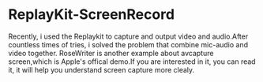 # ReplayKit-ScreenRecord
Recently, i used the Replaykit to capture and output video and audio.After countless times of tries, i solved the problem that combine mic-audio and video together.
RoseWriter is another example about avcapture screen,which is Apple's offical demo.If you are interested in it, you can read it, it will help you understand screen capture more clealy.
